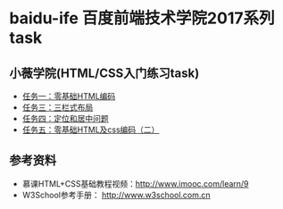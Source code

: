 # baidu-ife  百度前端技术学院2017系列task
## 小薇学院(HTML/CSS入门练习task)
- [任务一：零基础HTML编码]()
- [任务三：三栏式布局]()
- [任务四：定位和居中问题]()
- [任务五：零基础HTML及css编码（二）]()
## 参考资料
- 慕课HTML+CSS基础教程视频：http://www.imooc.com/learn/9
- W3School参考手册： http://www.w3school.com.cn
